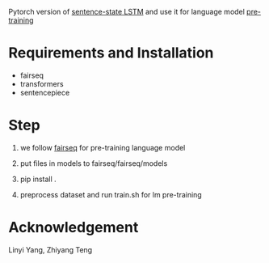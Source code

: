 Pytorch version of [sentence-state LSTM](https://aclanthology.org/P18-1030.pdf) and use it for language model [pre-training](https://arxiv.org/pdf/2209.03834.pdf)


# Requirements and Installation

* fairseq
* transformers
* sentencepiece


# Step

1. we follow [fairseq](https://github.com/pytorch/fairseq) for pre-training language model

2. put files in models to fairseq/fairseq/models

3. pip install . 

4. preprocess dataset and run train.sh for lm pre-training


# Acknowledgement

Linyi Yang, Zhiyang Teng
